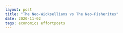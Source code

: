 ```yaml
---
layout: post
title: "The Neo-Wicksellians vs The Neo-Fisherites"
date: 2020-11-02
tags: economics effortposts
---
```

